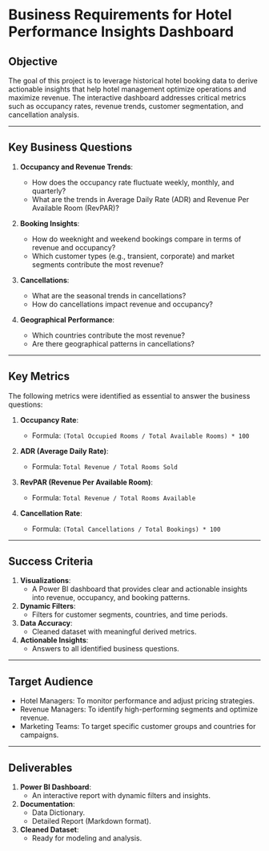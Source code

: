# Business Requirements for Hotel Performance Insights Dashboard

## **Objective**
The goal of this project is to leverage historical hotel booking data to derive actionable insights that help hotel management optimize operations and maximize revenue. The interactive dashboard addresses critical metrics such as occupancy rates, revenue trends, customer segmentation, and cancellation analysis.

---

## **Key Business Questions**
1. **Occupancy and Revenue Trends**:
   - How does the occupancy rate fluctuate weekly, monthly, and quarterly?
   - What are the trends in Average Daily Rate (ADR) and Revenue Per Available Room (RevPAR)?

2. **Booking Insights**:
   - How do weeknight and weekend bookings compare in terms of revenue and occupancy?
   - Which customer types (e.g., transient, corporate) and market segments contribute the most revenue?

3. **Cancellations**:
   - What are the seasonal trends in cancellations?
   - How do cancellations impact revenue and occupancy?

4. **Geographical Performance**:
   - Which countries contribute the most revenue?
   - Are there geographical patterns in cancellations?

---

## **Key Metrics**
The following metrics were identified as essential to answer the business questions:

1. **Occupancy Rate**: 
   - Formula: `(Total Occupied Rooms / Total Available Rooms) * 100`

2. **ADR (Average Daily Rate)**: 
   - Formula: `Total Revenue / Total Rooms Sold`

3. **RevPAR (Revenue Per Available Room)**: 
   - Formula: `Total Revenue / Total Rooms Available`

4. **Cancellation Rate**: 
   - Formula: `(Total Cancellations / Total Bookings) * 100`

---

## **Success Criteria**
1. **Visualizations**: 
   - A Power BI dashboard that provides clear and actionable insights into revenue, occupancy, and booking patterns.
2. **Dynamic Filters**: 
   - Filters for customer segments, countries, and time periods.
3. **Data Accuracy**: 
   - Cleaned dataset with meaningful derived metrics.
4. **Actionable Insights**:
   - Answers to all identified business questions.

---

## **Target Audience**
- Hotel Managers: To monitor performance and adjust pricing strategies.
- Revenue Managers: To identify high-performing segments and optimize revenue.
- Marketing Teams: To target specific customer groups and countries for campaigns.

---

## **Deliverables**
1. **Power BI Dashboard**: 
   - An interactive report with dynamic filters and insights.
2. **Documentation**:
   - Data Dictionary.
   - Detailed Report (Markdown format).
3. **Cleaned Dataset**: 
   - Ready for modeling and analysis.
